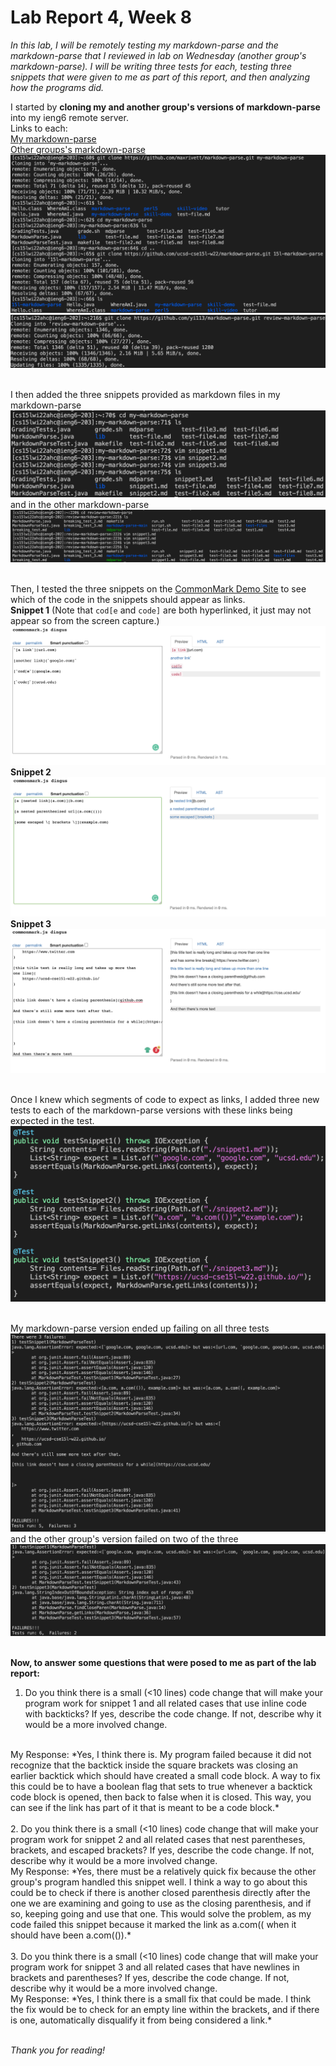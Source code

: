 # Lab Report 4, Week 8

*In this lab, I will be remotely testing my markdown-parse and the markdown-parse that I reviewed in lab on Wednesday (another group's markdown-parse). I will be writing three tests for each, testing three snippets that were given to me as part of this report, and then analyzing how the programs did.*

I started by **cloning my and another group's versions of markdown-parse** into my ieng6 remote server.
<br>
Links to each:<br>
[My markdown-parse](https://github.com/maxrivett/markdown-parse)<br>
[Other groups's markdown-parse](https://github.com/yi113/markdown-parse.git)
<br>
![cloning](/images/labreport4/pic1.png)
![cloning](/images/labreport4/pic10.png)
<br><br>

I then added the three snippets provided as markdown files in my markdown-parse
![add snippets to mine](/images/labreport4/pic2.png)
and in the other markdown-parse
![add snippets to other](/images/labreport4/pic13.png)
<br><br>

Then, I tested the three snippets on the [CommonMark Demo Site](https://spec.commonmark.org/dingus/) to see which of the code in the snippets should appear as links. 
<br>
**Snippet 1** (Note that `cod[e` and `code]` are both hyperlinked, it just may not appear so from the screen capture.)
![snippet testing](/images/labreport4/pic4.png)
<br>
**Snippet 2**
![snippet testing](/images/labreport4/pic5.png)
<br>
**Snippet 3**
![snippet testing](/images/labreport4/pic6.png)
<br><br>

Once I knew which segments of code to expect as links, I added three new tests to each of the markdown-parse versions with these links being expected in the test. 
![testing](/images/labreport4/pic7.png)
<br><br>

My markdown-parse version ended up failing on all three tests
![testing](/images/labreport4/pic8.png)
and the other group's version failed on two of the three
![testing](/images/labreport4/pic9.png)
<br><br>

**Now, to answer some questions that were posed to me as part of the lab report:**

1. Do you think there is a small (<10 lines) code change that will make your program work for snippet 1 and all related cases that use inline code with backticks? If yes, describe the code change. If not, describe why it would be a more involved change.
<br>
My Response: *Yes, I think there is. My program failed because it did not recognize that the backtick inside the square brackets was closing an earlier backtick which should have created a small code block. A way to fix this could be to have a boolean flag that sets to true whenever a backtick code block is opened, then back to false when it is closed. This way, you can see if the link has part of it that is meant to be a code block.*
<br><br>
2. Do you think there is a small (<10 lines) code change that will make your program work for snippet 2 and all related cases that nest parentheses, brackets, and escaped brackets? If yes, describe the code change. If not, describe why it would be a more involved change.
<br>
My Response: *Yes, there must be a relatively quick fix because the other group's program handled this snippet well. I think a way to go about this could be to check if there is another closed parenthesis directly after the one we are examining and going to use as the closing parenthesis, and if so, keeping going and use that one. This would solve the problem, as my code failed this snippet because it marked the link as a.com(( when it should have been a.com(()).*
<br><br>
3. Do you think there is a small (<10 lines) code change that will make your program work for snippet 3 and all related cases that have newlines in brackets and parentheses? If yes, describe the code change. If not, describe why it would be a more involved change.
<br>
My Response: *Yes, I think there is a small fix that could be made. I think the fix would be to check for an empty line within the brackets, and if there is one, automatically disqualify it from being considered a link.*
<br><br>

*Thank you for reading!*